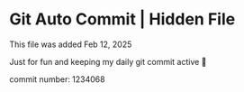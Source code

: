 # Git Auto Commit | Hidden File

This file was added Feb 12, 2025

Just for fun and keeping my daily git commit active 🤪

commit number: 1234068

